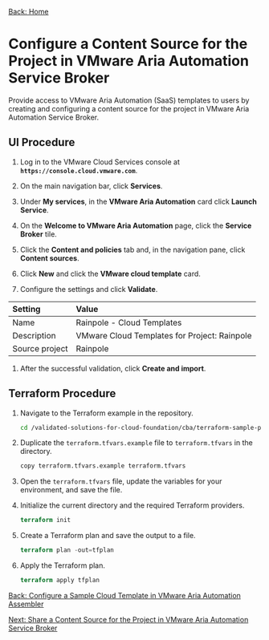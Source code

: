 [Back: Home](README.md)

# Configure a Content Source for the Project in VMware Aria Automation Service Broker

Provide access to VMware Aria Automation (SaaS) templates to users by creating and configuring a content source for the project in VMware Aria Automation Service Broker.

## UI Procedure

1. Log in to the VMware Cloud Services console at **`https://console.cloud.vmware.com`**.

2. On the main navigation bar, click **Services**.

3. Under **My services**, in the **VMware Aria Automation** card click **Launch Service**.

4. On the **Welcome to VMware Aria Automation** page, click the **Service Broker** tile.

5. Click the **Content and policies** tab and, in the navigation pane, click **Content sources**.

6. Click **New** and click the **VMware cloud template** card.

7. Configure the settings and click **Validate**.

| **Setting**     | **Value**                                    |
| :-              | :-                                           |
| Name            | Rainpole - Cloud Templates                   |
| Description     | VMware Cloud Templates for Project: Rainpole |
| Source project  | Rainpole                                     |

1. After the successful validation, click **Create and import**.

## Terraform Procedure

1. Navigate to the Terraform example in the repository.

    ```bash
    cd /validated-solutions-for-cloud-foundation/cba/terraform-sample-project/12-service-broker-content-source
    ```

2. Duplicate the `terraform.tfvars.example` file to `terraform.tfvars` in the directory.

    ```bash
    copy terraform.tfvars.example terraform.tfvars
    ```

3. Open the `terraform.tfvars` file, update the variables for your environment, and save the file.

4. Initialize the current directory and the required Terraform providers.

    ```terraform
    terraform init
    ```

5. Create a Terraform plan and save the output to a file.

    ```terraform
    terraform plan -out=tfplan
    ```

6. Apply the Terraform plan.

    ```terraform
    terraform apply tfplan
    ```

[Back: Configure a Sample Cloud Template in VMware Aria Automation Assembler](11-configure-cloud-template.md)

[Next: Share a Content Source for the Project in VMware Aria Automation Service Broker](13-configure-content-policy.md)
